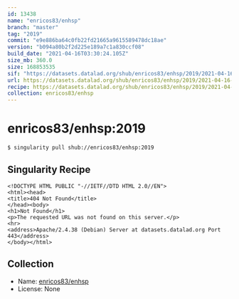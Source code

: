 ```yaml
---
id: 13438
name: "enricos83/enhsp"
branch: "master"
tag: "2019"
commit: "e9e886ba64c0fb22fd21665a9615589478dc18ae"
version: "b094a80b2f2d225e189a7c1a830ccf08"
build_date: "2021-04-16T03:30:24.105Z"
size_mb: 360.0
size: 168853535
sif: "https://datasets.datalad.org/shub/enricos83/enhsp/2019/2021-04-16-e9e886ba-b094a80b/b094a80b2f2d225e189a7c1a830ccf08.sif"
url: https://datasets.datalad.org/shub/enricos83/enhsp/2019/2021-04-16-e9e886ba-b094a80b/
recipe: https://datasets.datalad.org/shub/enricos83/enhsp/2019/2021-04-16-e9e886ba-b094a80b/Singularity
collection: enricos83/enhsp
---
```


# enricos83/enhsp:2019

```bash
$ singularity pull shub://enricos83/enhsp:2019
```

## Singularity Recipe

```singularity
<!DOCTYPE HTML PUBLIC "-//IETF//DTD HTML 2.0//EN">
<html><head>
<title>404 Not Found</title>
</head><body>
<h1>Not Found</h1>
<p>The requested URL was not found on this server.</p>
<hr>
<address>Apache/2.4.38 (Debian) Server at datasets.datalad.org Port 443</address>
</body></html>
```

## Collection

 - Name: [enricos83/enhsp](https://github.com/enricos83/enhsp)
 - License: None

